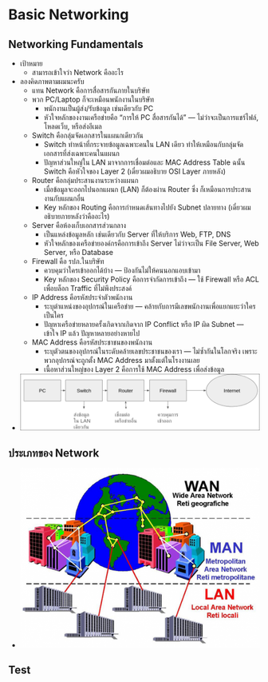 # Basic Networking

## Networking Fundamentals
- เป้าหมาย
    - สามารถเข้าใจว่า Network คืออะไร
- ลองคิดภาพตามผมนะครับ
    - แทน Network คือการสื่อสารกันภายในบริษัท
    - พวก PC/Laptop ก็จะเหมือนพนักงานในบริษัท
        - พนักงานเป็นผู้ส่ง/รับข้อมูล เช่นเดียวกับ PC
        - หัวใจหลักของงานเครือข่ายคือ “การให้ PC สื่อสารกันได้” — ไม่ว่าจะเป็นการแชร์ไฟล์, โหลดเว็บ, หรือส่งอีเมล
    - Switch คือกลุ่มจัดเอกสารในแผนกเดียวกัน
        - Switch ทำหน้าที่กระจายข้อมูลเฉพาะคนใน LAN เดียว ทำให้เหมือนกับกลุ่มจัดเอกสารที่ส่งเฉพาะคนในแผนก
        - ปัญหาส่วนใหญ่ใน LAN มาจากการเชื่อมต่อและ MAC Address Table ฉนั้น Switch คือหัวใจของ Layer 2 (เดี๋ยวผมอธิบาย OSI Layer ภายหลัง)
    - Router คือกลุ่มประสานงานระหว่างแผนก
        - เมื่อข้อมูลจะออกไปนอกแผนก (LAN) ก็ต้องผ่าน Router ซึ่ง ก็เหมือนการประสานงานกับแผนกอื่น
        - Key หลักของ Routing คือการกำหนดเส้นทางไปยัง Subnet ปลายทาง (เดี๋ยวผมอธิบายภายหลังว่าคืออะไร)
    - Server คือห้องเก็บเอกสารส่วนกลาง
        - เป็นแหล่งข้อมูลหลัก เช่นเดียวกับ Server ที่ให้บริการ Web, FTP, DNS
        - หัวใจหลักของเครือข่ายองค์กรคือการเข้าถึง Server ไม่ว่าจะเป็น File Server, Web Server, หรือ Database
    - Firewall คือ รปภ.ในบริษัท
        - ควบคุมว่าใครเข้าออกได้บ้าง — ป้องกันไม่ให้คนนอกแอบเข้ามา
        - Key หลักของ Security Policy คือการจำกัดการเข้าถึง — ใช้ Firewall หรือ ACL เพื่อบล็อก Traffic ที่ไม่พึงประสงค์
    - IP Address คือรหัสประจำตัวพนักงาน
        - ระบุตำแหน่งของอุปกรณ์ในเครือข่าย — คล้ายกับการมีเลขพนักงานเพื่อแยกแยะว่าใครเป็นใคร
        - ปัญหาเครือข่ายหลายครั้งเกิดจากเกิดจาก IP Conflict หรือ IP ผิด Subnet — เข้าใจ IP แล้ว ปัญหาหลายอย่างหายไป
    - MAC Address คือรหัสประชาชนของพนักงาน
        - ระบุตัวตนของอุปกรณ์ในระดับคล้ายเลขประชาชนของเรา — ไม่ซ้ำกันในโลกจริง เพราะพวกอุปกรณ์จะถูกตั้ง MAC Address มาตั้งแต่ในโรงงานเลย
        - เนื้อหาส่วนใหญ่ของ Layer 2 คือการใช้ MAC Address เพื่อส่งข้อมูล 
- ![Basic Network](../img/1.jpg)

## ประเภทของ Network
- ![Network Type](../img/2.png)

## Test